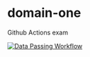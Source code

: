 # domain-one
Github Actions exam


[![Data Passing Workflow](https://github.com/sujitkumarh/domain-one/actions/workflows/passing-data.yml/badge.svg)](https://github.com/sujitkumarh/domain-one/actions/workflows/passing-data.yml)
